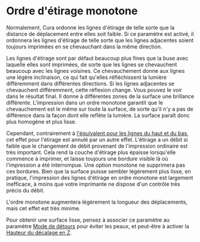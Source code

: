 Ordre d'étirage monotone
====
Normalement, Cura ordonne les lignes d'étirage de telle sorte que la distance de déplacement entre elles soit faible. Si ce paramètre est activé, il ordonnera les lignes d'étirage de telle sorte que les lignes adjacentes soient toujours imprimées en se chevauchant dans la même direction.

Les lignes d'étirage sont par défaut beaucoup plus fines que la buse avec laquelle elles sont imprimées, de sorte que les lignes se chevauchent beaucoup avec les lignes voisines. Ce chevauchement donne aux lignes une légère inclinaison, ce qui fait qu'elles réfléchissent la lumière différemment dans différentes directions. Si les lignes adjacentes se chevauchent différemment, cette réflexion change. Vous pouvez le voir dans le résultat final. Il donne à différentes zones de la surface une brillance différente. L'impression dans un ordre monotone garantit que le chevauchement est le même sur toute la surface, de sorte qu'il n'y a pas de différence dans la façon dont elle reflète la lumière. La surface paraît donc plus homogène et plus lisse.

Cependant, contrairement à [l'équivalent pour les lignes du haut et du bas](skin_monotonic.md), cet effet pour l'étirage est annulé par un autre effet. L'étirage a un débit si faible que le changement de débit provenant de l'impression ordinaire est très important. Cela rend la couche d'étirage plus épaisse lorsqu'elle commence à imprimer, et laisse toujours une bordure visible là où l'impression a été interrompue. Une option monotone ne supprimera pas ces bordures. Bien que la surface puisse sembler légèrement plus lisse, en pratique, l'impression des lignes d'étirage en ordre monotone est largement inefficace, à moins que votre imprimante ne dispose d'un contrôle très précis du débit.

L'ordre monotone augmentera légèrement la longueur des déplacements, mais cet effet est très minime.

Pour obtenir une surface lisse, pensez à associer ce paramètre au paramètre [Mode de détours](../travel/retraction_combing.md) pour éviter les peaux, et peut-être à activer la [Hauteur du décalage en Z](../travel/retraction_hop.md).


